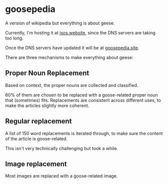 # goosepedia

A version of wikipedia but everything is about geese.

Currently, I'm hosting it at [jsos.website](http://jsos.website/),
since the DNS servers are taking too long.

Once the DNS servers have updated it will be at [goosepedia.site](http://jsos.website/).
<!-- The link is intentionally wrong so no one clicks on it and ends up on namecheap's spam page. -->

There are three mechanisms to make everything about geese:

## Proper Noun Replacement

Based on context, the proper nouns are collected and classified.

60% of them are chosen to be replaced
with a goose-related proper noun that (sometimes) fits.
Replacements are consistent across different uses,
to make the articles slightly more coherent.

## Regular replacement

A list of 150 word replacements is iterated through,
to make sure the content of the article is goose-related.

This isn't very technically challenging but took a while.

## Image replacement

Most images are replaced with a goose-related image.
